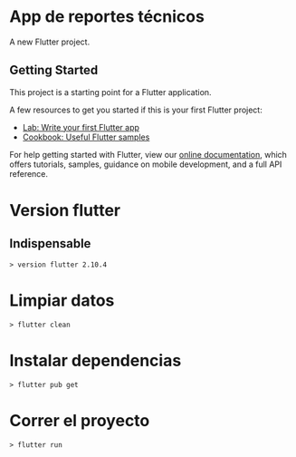 # App de reportes técnicos

A new Flutter project.

## Getting Started

This project is a starting point for a Flutter application.

A few resources to get you started if this is your first Flutter project:

- [Lab: Write your first Flutter app](https://flutter.dev/docs/get-started/codelab)
- [Cookbook: Useful Flutter samples](https://flutter.dev/docs/cookbook)

For help getting started with Flutter, view our
[online documentation](https://flutter.dev/docs), which offers tutorials,
samples, guidance on mobile development, and a full API reference.

# Version flutter
## Indispensable

```
> version flutter 2.10.4
```
# Limpiar datos
```
> flutter clean
```
# Instalar dependencias
```
> flutter pub get
```
# Correr el proyecto
```
> flutter run
```